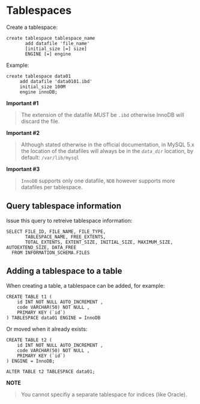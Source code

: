 # Tablespaces

Create a tablespace: 
```
create tablespace tablespace_name
       add datafile 'file_name'
       [initial_size [=] size]
       ENGINE [=] engine
```       

Example: 
```
create tablespace data01 
     add datafile 'data0101.ibd'
     initial_size 100M 
     engine innoDB;
```     

**Important #1**
> The extension of the datafile *MUST* be `.ibd` otherwise InnoDB will discard the file. 

**Important #2**
> Although stated otherwise in the official documentation, in MySQL 5.x the location of the datafiles will always be in the *`data_dir`* location, by default: `/var/lib/mysql`

**Important #3**
> `InnoDB` supports only one datafile, `NDB` however supports more datafiles per tablespace. 

## Query tablespace information
Issue this query to retreive tablespace information: 
```
SELECT FILE_ID, FILE_NAME, FILE_TYPE,             
       TABLESPACE_NAME, FREE_EXTENTS,
       TOTAL_EXTENTS, EXTENT_SIZE, INITIAL_SIZE, MAXIMUM_SIZE, AUTOEXTEND_SIZE, DATA_FREE
  FROM INFORMATION_SCHEMA.FILES
```       

## Adding a tablespace to a table
When creating a table, a tablespace can be added, for example: 
```
CREATE TABLE t1 ( 
    id INT NOT NULL AUTO_INCREMENT , 
    code VARCHAR(50) NOT NULL , 
    PRIMARY KEY (`id`)
) TABLESPACE data01 ENGINE = InnoDB
```

Or moved when it already exists: 
```
CREATE TABLE t2 ( 
    id INT NOT NULL AUTO_INCREMENT , 
    code VARCHAR(50) NOT NULL , 
    PRIMARY KEY (`id`)
) ENGINE = InnoDB;

ALTER TABLE t2 TABLESPACE data01;
```

**NOTE**
> You cannot specifiy a separate tablespace for indices (like Oracle).